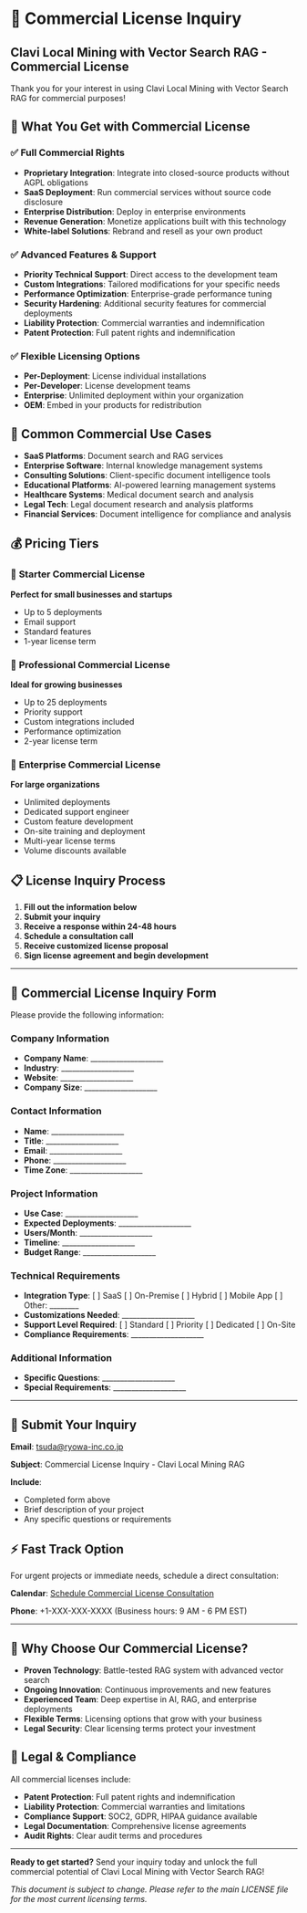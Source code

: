 # 💼 Commercial License Inquiry

## Clavi Local Mining with Vector Search RAG - Commercial License

Thank you for your interest in using Clavi Local Mining with Vector Search RAG for commercial purposes!

## 🚀 **What You Get with Commercial License**

### ✅ **Full Commercial Rights**
- **Proprietary Integration**: Integrate into closed-source products without AGPL obligations
- **SaaS Deployment**: Run commercial services without source code disclosure
- **Enterprise Distribution**: Deploy in enterprise environments
- **Revenue Generation**: Monetize applications built with this technology
- **White-label Solutions**: Rebrand and resell as your own product

### ✅ **Advanced Features & Support**
- **Priority Technical Support**: Direct access to the development team
- **Custom Integrations**: Tailored modifications for your specific needs
- **Performance Optimization**: Enterprise-grade performance tuning
- **Security Hardening**: Additional security features for commercial deployments
- **Liability Protection**: Commercial warranties and indemnification
- **Patent Protection**: Full patent rights and indemnification

### ✅ **Flexible Licensing Options**
- **Per-Deployment**: License individual installations
- **Per-Developer**: License development teams
- **Enterprise**: Unlimited deployment within your organization
- **OEM**: Embed in your products for redistribution

## 🏢 **Common Commercial Use Cases**

- **SaaS Platforms**: Document search and RAG services
- **Enterprise Software**: Internal knowledge management systems
- **Consulting Solutions**: Client-specific document intelligence tools
- **Educational Platforms**: AI-powered learning management systems
- **Healthcare Systems**: Medical document search and analysis
- **Legal Tech**: Legal document research and analysis platforms
- **Financial Services**: Document intelligence for compliance and analysis

## 💰 **Pricing Tiers**

### 🥉 **Starter Commercial License**
**Perfect for small businesses and startups**
- Up to 5 deployments
- Email support
- Standard features
- 1-year license term

### 🥈 **Professional Commercial License**
**Ideal for growing businesses**
- Up to 25 deployments
- Priority support
- Custom integrations included
- Performance optimization
- 2-year license term

### 🥇 **Enterprise Commercial License**
**For large organizations**
- Unlimited deployments
- Dedicated support engineer
- Custom feature development
- On-site training and deployment
- Multi-year license terms
- Volume discounts available

## 📋 **License Inquiry Process**

1. **Fill out the information below**
2. **Submit your inquiry**
3. **Receive a response within 24-48 hours**
4. **Schedule a consultation call**
5. **Receive customized license proposal**
6. **Sign license agreement and begin development**

---

## 📝 **Commercial License Inquiry Form**

Please provide the following information:

### Company Information
- **Company Name**: ____________________
- **Industry**: ____________________
- **Website**: ____________________
- **Company Size**: ____________________

### Contact Information
- **Name**: ____________________
- **Title**: ____________________
- **Email**: ____________________
- **Phone**: ____________________
- **Time Zone**: ____________________

### Project Information
- **Use Case**: ____________________
- **Expected Deployments**: ____________________
- **Users/Month**: ____________________
- **Timeline**: ____________________
- **Budget Range**: ____________________

### Technical Requirements
- **Integration Type**: [ ] SaaS [ ] On-Premise [ ] Hybrid [ ] Mobile App [ ] Other: ________
- **Customizations Needed**: ____________________
- **Support Level Required**: [ ] Standard [ ] Priority [ ] Dedicated [ ] On-Site
- **Compliance Requirements**: ____________________

### Additional Information
- **Specific Questions**: ____________________
- **Special Requirements**: ____________________

---

## 📧 **Submit Your Inquiry**

**Email**: [tsuda@ryowa-inc.co.jp](mailto:tsuda@ryowa-inc.co.jp)

**Subject**: Commercial License Inquiry - Clavi Local Mining RAG

**Include**: 
- Completed form above
- Brief description of your project
- Any specific questions or requirements

## ⚡ **Fast Track Option**

For urgent projects or immediate needs, schedule a direct consultation:

**Calendar**: [Schedule Commercial License Consultation](https://calendly.com/your-calendar-link)

**Phone**: +1-XXX-XXX-XXXX (Business hours: 9 AM - 6 PM EST)

---

## 🤝 **Why Choose Our Commercial License?**

- **Proven Technology**: Battle-tested RAG system with advanced vector search
- **Ongoing Innovation**: Continuous improvements and new features
- **Experienced Team**: Deep expertise in AI, RAG, and enterprise deployments
- **Flexible Terms**: Licensing options that grow with your business
- **Legal Security**: Clear licensing terms protect your investment

## 📜 **Legal & Compliance**

All commercial licenses include:
- **Patent Protection**: Full patent rights and indemnification
- **Liability Protection**: Commercial warranties and limitations
- **Compliance Support**: SOC2, GDPR, HIPAA guidance available
- **Legal Documentation**: Comprehensive license agreements
- **Audit Rights**: Clear audit terms and procedures

---

**Ready to get started?** Send your inquiry today and unlock the full commercial potential of Clavi Local Mining with Vector Search RAG!

*This document is subject to change. Please refer to the main LICENSE file for the most current licensing terms.*
